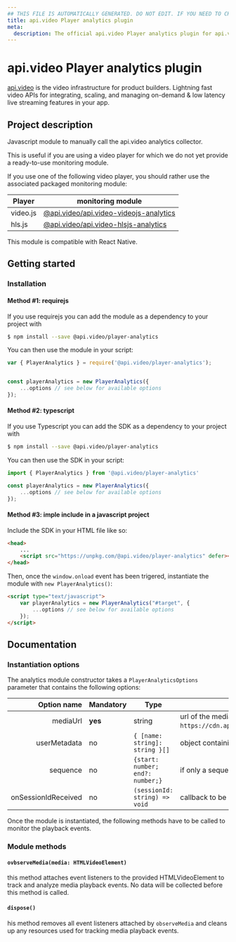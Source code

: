 ```yaml
---
## THIS FILE IS AUTOMATICALLY GENERATED. DO NOT EDIT. IF YOU NEED TO CHANGE THIS FILE,  CREATE A PR IN THE SOURCE REPOSITORY.
title: api.video Player analytics plugin
meta: 
  description: The official api.video Player analytics plugin for api.video. [api.video](https://api.video/) is the video infrastructure for product builders. Lightning fast video APIs for integrating, scaling, and managing on-demand & low latency live streaming features in your app.
---
```


# api.video Player analytics plugin

[api.video](https://api.video/) is the video infrastructure for product builders. Lightning fast video APIs for integrating, scaling, and managing on-demand & low latency live streaming features in your app.

## Project description

Javascript module to manually call the api.video analytics collector. 

This is useful if you are using a video player for which we do not yet provide a ready-to-use monitoring module.

If you use one of the following video player, you should rather use the associated packaged monitoring module:

| Player   | monitoring module                                                                           |
| -------- | ------------------------------------------------------------------------------------------- |
| video.js | [@api.video/api.video-videojs-analytics](https://github.com/apivideo/api.video-videojs-analytics) |
| hls.js   | [@api.video/api.video-hlsjs-analytics](https://github.com/apivideo/api.video-hlsjs-analytics)     |


This module is compatible with React Native.

## Getting started

### Installation 

#### Method #1: requirejs

If you use requirejs you can add the module as a dependency to your project with 

```sh
$ npm install --save @api.video/player-analytics
```

You can then use the module in your script: 

```javascript
var { PlayerAnalytics } = require('@api.video/player-analytics');


const playerAnalytics = new PlayerAnalytics({
    ...options // see below for available options
});
```

#### Method #2: typescript

If you use Typescript you can add the SDK as a dependency to your project with 

```sh
$ npm install --save @api.video/player-analytics
```

You can then use the SDK in your script: 

```typescript
import { PlayerAnalytics } from '@api.video/player-analytics'

const playerAnalytics = new PlayerAnalytics({
    ...options // see below for available options
});
```

#### Method #3: imple include in a javascript project

Include the SDK in your HTML file like so:

```html
<head>
    ...
    <script src="https://unpkg.com/@api.video/player-analytics" defer></script>
</head>
```

Then, once the `window.onload` event has been trigered, instantiate the module with `new PlayerAnalytics()`:
```html
<script type="text/javascript">
    var playerAnalytics = new PlayerAnalytics("#target", { 
        ...options // see below for available options
    });
</script>
```

## Documentation

### Instantiation options

The analytics module constructor takes a `PlayerAnalyticsOptions` parameter that contains the following options:

 
|         Option name | Mandatory | Type                                  | Description                                                                                                  |
| ------------------: | --------- | ------------------------------------- | ------------------------------------------------------------------------------------------------------------ |
|            mediaUrl | **yes**   | string                                | url of the media (eg. `https://cdn.api.video/vod/vi5oDagRVJBSKHxSiPux5rYD/hls/manifest.m3u8`)                |
|        userMetadata | no        | ```{ [name: string]: string }[]```    | object containing [metadata](https://api.video/blog/tutorials/dynamic-metadata/) (see **Full example** below) |
|            sequence | no        | ```{start: number; end?: number;} ``` | if only a sequence of the video is going to be played                                                        |
| onSessionIdReceived | no        | ```(sessionId: string) => void```     | callback to be called once the session id is reveiced                                                        |
 

Once the module is instantiated, the following methods have to be called to monitor the playback events.

### Module methods

#### **`ovbserveMedia(media: HTMLVideoElement)`**

this method attaches event listeners to the provided HTMLVideoElement to track and analyze media playback events. No data will be collected before this method is called. 


#### **`dispose()`**

his method removes all event listeners attached by `observeMedia` and cleans up any resources used for tracking media playback events.

